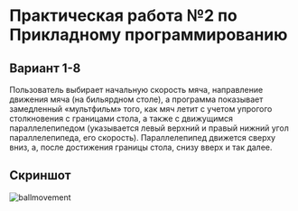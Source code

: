 # Практическая работа №2 по Прикладному программированию
## Вариант 1-8
  Пользователь выбирает начальную скорость мяча, направление движения мяча (на бильярдном столе),  а программа 
  показывает замедленный «мультфильм» того, как мяч летит с учетом упрогого столкновения с границами стола, 
  а также с движущимся параллелепипедом (указывается левый верхний и правый нижний угол параллелепипеда, 
  его скорость). Параллелепипед движется сверху вниз, а, после достижения границы стола, снизу вверх и так далее.
## Скриншот
![ballmovement](http://ipic.su/img/img7/fs/img.1557597715.png) 

